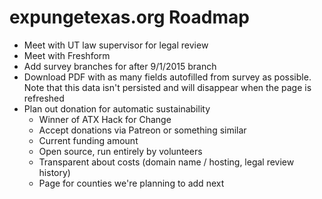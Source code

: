 # expungetexas.org Roadmap

* Meet with UT law supervisor for legal review
* Meet with Freshform
* Add survey branches for after 9/1/2015 branch
* Download PDF with as many fields autofilled from survey as possible. Note that this data isn't persisted and will disappear when the page is refreshed
* Plan out donation for automatic sustainability
  - Winner of ATX Hack for Change
  - Accept donations via Patreon or something similar
  - Current funding amount
  - Open source, run entirely by volunteers
  - Transparent about costs (domain name / hosting, legal review history)
  - Page for counties we're planning to add next
